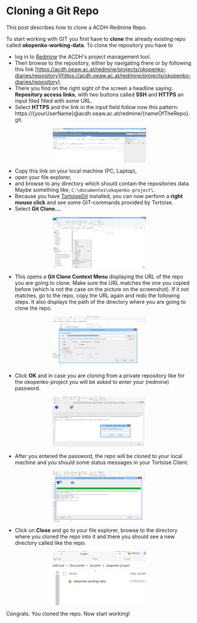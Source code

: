 # Cloning a Git Repo

This post describes how to clone a ACDH-Redmine Repo.

To start working with GIT you first have to **clone** the already existing repo called **okopenko-working-data**. To clone the repository you have to 

* log in to [Redmine](https://acdh.oeaw.ac.at/redmine/login) the ACDH's project management tool. 
* Then browse to the repository, either by navigating there or by following this link [https://acdh.oeaw.ac.at/redmine/projects/okopenko-diaries/repository](https://acdh.oeaw.ac.at/redmine/projects/okopenko-diaries/repository).
* There you find on the right sight of the screen a headline saying: **Repository access links**, with two buttons called **SSH** and **HTTPS** an input filed filled with some URL. 
* Select **HTTPS** and the link in the input field follow now this pattern: https://{yourUserName}@acdh.oeaw.ac.at/redmine/{nameOfTheRepo}.git.

<img style="display:block; margin-left: auto; margin-right: auto; width:50%" src="https://github.com/csae8092/howto/raw/master/blog/posts/img/git-posts/2.jpg"/>

* Copy this link on your local machine (PC, Laptop),
* open your file explorer,
* and browse to any directory which should contain the repositories data. Maybe something like, `C:\documentes\okopenko-project\`.
* Because you have [TortoiseGit](https://tortoisegit.org/) installed, you can now perform a **right mouse click** and see some GIT-commands provided by Tortoise. 
* Select **Git Clone...**.

<img style="display:block; margin-left: auto; margin-right: auto; width:50%" src="https://github.com/csae8092/howto/raw/master/blog/posts/img/git-posts/1.jpg"/>

* This opens a **Git Clone Context Menu** displaying the URL of the repo you are going to clone. Make sure the URL matches the one you copied before (which is not the case on the picture on the screenshot). If it not matches, go to the repo, copy the URL again and redo the following steps. It also displays the path of the directory where you are going to clone the repo.

<img style="display:block; margin-left: auto; margin-right: auto; width:50%" src="https://github.com/csae8092/howto/raw/master/blog/posts/img/git-posts/3a.jpg"/>

* Click **OK** and in case you are cloning from a private repository like for the okopenko-project you will be asked to enter your (redmine) password. 

<img style="display:block; margin-left: auto; margin-right: auto; width:50%" src="https://github.com/csae8092/howto/raw/master/blog/posts/img/git-posts/3.jpg"/>

* After you entered the password, the repo will be cloned to your local machine and you should some status messages in your Tortoise Client. 

<img style="display:block; margin-left: auto; margin-right: auto; width:50%" src="https://github.com/csae8092/howto/raw/master/blog/posts/img/git-posts/4.jpg"/>

* Click on **Close** and go to your file explorer, browse to the directory where you cloned the repo into it and there you should see a new directory called like the repo.

<img style="display:block; margin-left: auto; margin-right: auto; width:50%" src="https://github.com/csae8092/howto/raw/master/blog/posts/img/git-posts/5.jpg"/>

Congrats. You cloned the repo. Now start working!